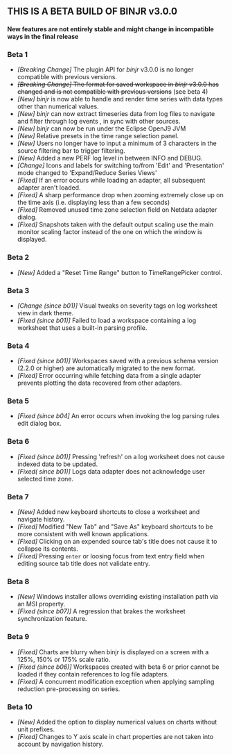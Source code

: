 ## THIS IS A BETA BUILD OF BINJR v3.0.0
#### New features are not entirely stable and might change in incompatible ways in the final release

### Beta 1

* _[Breaking Change]_ The plugin API for *binjr* v3.0.0 is no longer compatible with previous versions.
* ~~_[Breaking Change]_ The format for saved workspace in *binjr* v3.0.0 has changed and is not compatible with previous versions~~ (see beta 4)
* _[New]_ *binjr* is now able to handle and render time series with data types other than numerical values. 
* _[New]_ *binjr* can now extract timeseries data from log files to navigate and filter through log events , in sync with other sources. 
* _[New]_ *binjr* can now be run under the Eclipse OpenJ9 JVM
* _[New]_ Relative presets in the time range selection panel.
* _[New]_ Users no longer have to input a minimum of 3 characters in the source filtering bar to trigger filtering.
* _[New]_ Added a new PERF log level in between INFO and DEBUG.
* _[Change]_ Icons and labels for switching to/from 'Edit' and 'Presentation' mode changed to 'Expand/Reduce Series Views'
* _[Fixed]_ If an error occurs while loading an adapter, all subsequent adapter aren't loaded.
* _[Fixed]_ A sharp performance drop when zooming extremely close up on the time axis (i.e. displaying less than a few seconds)
* _[Fixed]_ Removed unused time zone selection field on Netdata adapter dialog. 
* _[Fixed]_ Snapshots taken with the default output scaling use the main monitor scaling factor instead of the one on which the window is displayed. 

### Beta 2
* _[New]_ Added a "Reset Time Range" button to TimeRangePicker control.

### Beta 3
* _[Change (since b01)]_ Visual tweaks on severity tags on log worksheet view in dark theme. 
* _[Fixed (since b01)]_ Failed to load a workspace containing a log worksheet that uses a built-in parsing profile.

### Beta 4  
* _[Fixed (since b01)]_ Workspaces saved with a previous schema version (2.2.0 or higher) are automatically migrated to the new format.
* _[Fixed]_ Error occurring while fetching data from a single adapter prevents plotting the data recovered from other adapters.

### Beta 5
* _[Fixed (since b04]_ An error occurs when invoking the log parsing rules edit dialog box.

### Beta 6
* _[Fixed (since b01)]_ Pressing 'refresh' on a log worksheet does not cause indexed data to be updated. 
* _[Fixed( since b01)]_ Logs data adapter does not acknowledge user selected time zone. 

### Beta 7
* _[New]_ Added new keyboard shortcuts to close a worksheet and navigate history.
* _[Fixed]_ Modified "New Tab" and "Save As" keyboard shortcuts to be more consistent with well known applications.
* _[Fixed]_ Clicking on an expended source tab's title does not cause it to collapse its contents.
* _[Fixed]_ Pressing `enter` or loosing focus from text entry field when editing source tab title does not validate entry.  

### Beta 8
* _[New]_ Windows installer allows overriding existing installation path via an MSI property.
* _[Fixed (since b07)]_ A regression that brakes the worksheet synchronization feature.

### Beta 9
* _[Fixed]_ Charts are blurry when binjr is displayed on a screen with a 125%, 150% or 175% scale ratio.
* _[Fixed (since b06)]_ Workspaces created with beta 6 or prior cannot be loaded if they contain references to log file adapters.  
* _[Fixed]_ A concurrent modification exception when applying sampling reduction pre-processing on series.

### Beta 10
* _[New]_ Added the option to display numerical values on charts without unit prefixes.
* _[Fixed]_ Changes to Y axis scale in chart properties are not taken into account by navigation history.
